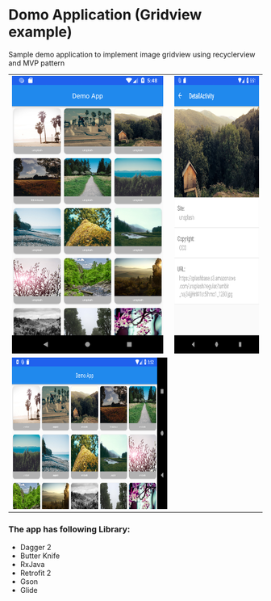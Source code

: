 # Domo Application (Gridview example)

Sample demo application to implement image gridview using recyclerview and MVP pattern

<table>
  <tr>
    <td>
      <img src="https://github.com/mustafizur-rahman26/DemoApp/blob/master/screenshots/Screenshot_1527745716.png" height="550px" width="300px">
    </td>
    <td>
      <img src="https://github.com/mustafizur-rahman26/DemoApp/blob/master/screenshots/Screenshot_1527745899.png" height="550px" width="300px">
    </td> 
  </tr>
  <tr>
    <td>
      <img src="https://github.com/mustafizur-rahman26/DemoApp/blob/master/screenshots/Screenshot_1527745930.png" height="300px" width="550px">
    </td>
  </tr>
</table>
  
### The app has following Library:

- Dagger 2
- Butter Knife
- RxJava
- Retrofit 2
- Gson
- Glide

